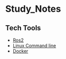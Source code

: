# Study_Notes

## Tech Tools
- [Ros2](./Tech%20Tools/Ros2/ros2.md)
- [Linux Command line](./Tech%20Tools/Linux/linux.md)
- [Docker](./Tech%20Tools/docker/docker.md)